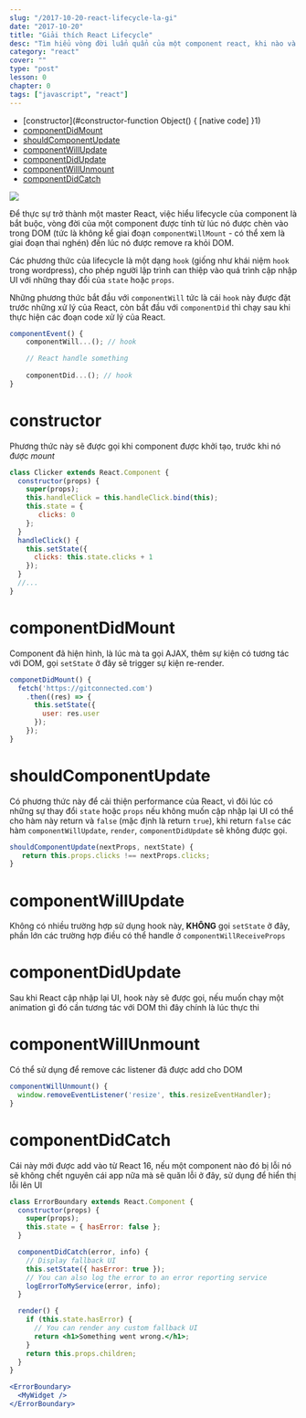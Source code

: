 ```yaml
---
slug: "/2017-10-20-react-lifecycle-la-gi"
date: "2017-10-20"
title: "Giải thích React Lifecycle"
desc: "Tìm hiểu vòng đời luẩn quẩn của một component react, khi nào và sử dụng ra sao"
category: "react"
cover: ""
type: "post"
lesson: 0
chapter: 0
tags: ["javascript", "react"]
---
```


<!-- TOC -->

- [constructor](#constructor-function Object() { [native code] }1)
- [componentDidMount](#componentdidmount)
- [shouldComponentUpdate](#shouldcomponentupdate)
- [componentWillUpdate](#componentwillupdate)
- [componentDidUpdate](#componentdidupdate)
- [componentWillUnmount](#componentwillunmount)
- [componentDidCatch](#componentdidcatch)

<!-- /TOC -->

![](https://cdn-images-1.medium.com/max/1600/1*u8hTumGAPQMYZIvfgQMfPA.jpeg)

Để thực sự trở thành một master React, việc hiểu lifecycle của component là bắt buộc, vòng đời của một component được tính từ lúc nó được chèn vào trong DOM (tức là không kể giai đoạn `componentWillMount` - có thể xem là giai đoạn thai nghén) đến lúc nó được remove ra khỏi DOM.

Các phương thức của lifecycle là một dạng `hook` (giống như khái niệm `hook` trong wordpress), cho phép người lập trình can thiệp vào quá trình cập nhập UI với những thay đổi của `state` hoặc `props`.

Những phương thức bắt đầu với `componentWill` tức là cái `hook` này được đặt trước những xử lý của React, còn bắt đầu với `componentDid` thì chạy sau khi thực hiện các đoạn code xử lý của React.

```jsx
componentEvent() {
    componentWill...(); // hook

    // React handle something
    
    componentDid...(); // hook
}

```

# constructor

Phương thức này sẽ được gọi khi component được khởi tạo, trước khi nó được *mount*

```jsx
class Clicker extends React.Component {
  constructor(props) {
    super(props);
    this.handleClick = this.handleClick.bind(this);
    this.state = {
       clicks: 0
    };
  }
  handleClick() {
    this.setState({ 
      clicks: this.state.clicks + 1
    });
  }
  //...
}
```

# componentDidMount

Component đã hiện hình, là lúc mà ta gọi AJAX, thêm sự kiện có tương tác với DOM, gọi `setState` ở đây sẽ trigger sự kiện re-render.

```jsx
componetDidMount() {
  fetch('https://gitconnected.com')
    .then((res) => {
      this.setState({
        user: res.user
      });
    });
}
```

# shouldComponentUpdate

Có phương thức này để cải thiện performance của React, vì đôi lúc có những sự thay đổi `state` hoặc `props` nếu không muốn cập nhập lại UI có thể cho hàm này return và `false` (mặc định là return `true`), khi return `false` các hàm `componentWillUpdate`, `render`, `componentDidUpdate` sẽ không được gọi.

```jsx
shouldComponentUpdate(nextProps, nextState) {
   return this.props.clicks !== nextProps.clicks;
}
```

# componentWillUpdate

Không có nhiều trường hợp sử dụng hook này, **KHÔNG** gọi `setState` ở đây, phần lớn các trường hợp điều có thể handle ở `componentWillReceiveProps`

# componentDidUpdate

Sau khi React cập nhập lại UI, hook này sẽ được gọi, nếu muốn chạy một animation gì đó cần tương tác với DOM thì đây chính là lúc thực thi

# componentWillUnmount

Có thể sử dụng để remove các listener đã được add cho DOM

```jsx
componentWillUnmount() {
  window.removeEventListener('resize', this.resizeEventHandler);
}
```

# componentDidCatch

Cái này mới được add vào từ React 16, nếu một component nào đó bị lỗi nó sẽ không chết nguyên cái app nữa mà sẽ quăn lỗi ở đây, sử dụng để hiển thị lỗi lên UI

```jsx
class ErrorBoundary extends React.Component {
  constructor(props) {
    super(props);
    this.state = { hasError: false };
  }

  componentDidCatch(error, info) {
    // Display fallback UI
    this.setState({ hasError: true });
    // You can also log the error to an error reporting service
    logErrorToMyService(error, info);
  }

  render() {
    if (this.state.hasError) {
      // You can render any custom fallback UI
      return <h1>Something went wrong.</h1>;
    }
    return this.props.children;
  }
}

<ErrorBoundary>
  <MyWidget />
</ErrorBoundary>
```